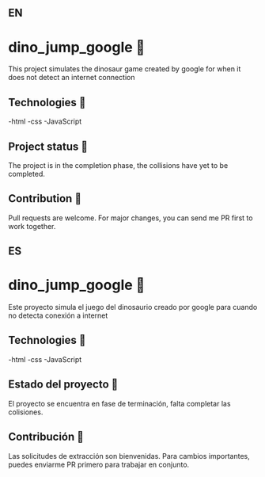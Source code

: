 ## EN
# dino_jump_google :space_invader:

This project simulates the dinosaur game created by google for when it does not detect an internet connection

## Technologies 🔨

-html
-css
-JavaScript

## Project status 🚩

The project is in the completion phase, the collisions have yet to be completed.

## Contribution 👊
Pull requests are welcome. For major changes, you can send me PR first to work together.

## ES
# dino_jump_google :space_invader:

Este proyecto simula el juego del dinosaurio creado por google para cuando no detecta conexión a internet

## Technologies 🔨

-html
-css
-JavaScript

## Estado del proyecto 🚩

El proyecto se encuentra en fase de terminación, falta completar las colisiones.

## Contribución 👊
Las solicitudes de extracción son bienvenidas. Para cambios importantes, puedes enviarme PR primero para trabajar en conjunto.
